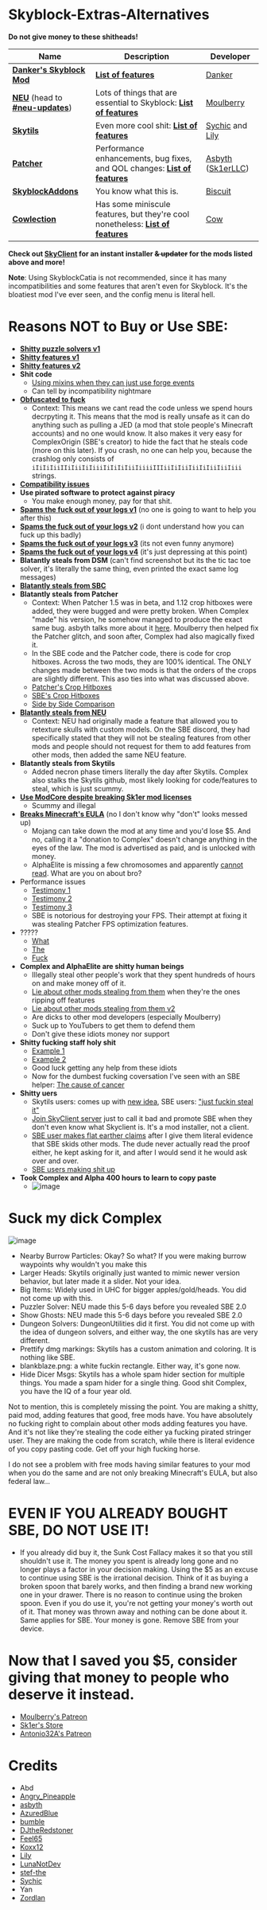 # Skyblock-Extras-Alternatives

**Do not give money to these shitheads!**

| Name | Description | Developer |
| --- | --- | --- |
| [**Danker's Skyblock Mod**](https://github.com/bowser0000/SkyblockMod/releases) | [**List of features**](https://github.com/bowser0000/SkyblockMod/blob/development/README.md) | [Danker](https://github.com/bowser0000) |
| [**NEU**](https://discord.gg/moulberry) (head to [**#neu-updates**](https://canary.discord.com/channels/516977525906341928/693586404256645231/825149965336182784)) | Lots of things that are essential to Skyblock: [**List of features**](https://pastebin.pl/view/c8854a1f) | [Moulberry](https://moulberry.codes/) |
| [**Skytils**](https://github.com/Skytils/SkytilsMod/releases) | Even more cool shit: [**List of features**](https://github.com/Skytils/SkytilsMod/blob/main/README.md) | [Sychic](https://github.com/Sychic) and [Lily](https://github.com/My-Name-Is-Jeff) |
| [**Patcher**](https://sk1er.club/mods/patcher) | Performance enhancements, bug fixes, and QOL changes: [**List of features**](https://github.com/LunaNotdev/Patcher-Explanation) | [Asbyth](https://github.com/asbyth) ([Sk1erLLC](https://github.com/sk1erllc/)) |
| [**SkyblockAddons**](https://biscuit.codes/mods/skyblockaddons/downloadversion/?v=1.5.5) | You know what this is. | [Biscuit](https://biscuit.codes/) |
| [**Cowlection**](https://github.com/cow-mc/Cowlection/releases) | Has some miniscule features, but they're cool nonetheless: [**List of features**]( https://github.com/cow-mc/Cowlection/blob/master/README.md) | [Cow](https://github.com/cow-mc/) |

**Check out [SkyClient](https://discord.com/invite/VH6fdBYzQQ) for an instant installer ~~& updater~~ for the mods listed above and more!**

**Note**: Using SkyblockCatia is not recommended, since it has many incompatibilities and some features that aren't even for Skyblock. It's the bloatiest mod I've ever seen, and the config menu is literal hell.

# Reasons NOT to Buy or Use SBE:

- [**Shitty puzzle solvers v1**](https://i.imgur.com/zXydj0j.png)
- [**Shitty features v1**](https://i.imgur.com/T3V8kDQ.png)
- [**Shitty features v2**](https://i.imgur.com/mFdaV2n.png)
- **Shit code**
    - [Using mixins when they can just use forge events](https://i.imgur.com/ELNlotr.png)
    - Can tell by incompatibility nightmare
- [**Obfuscated to fuck**](https://i.imgur.com/r5RROwf.png) 
    - Context: This means we cant read the code unless we spend hours decrpyting it. This means that the mod is really unsafe as it can do anything such as pulling a JED (a mod that stole people's Minecraft accounts) and no one would know. It also makes it very easy for ComplexOrigin (SBE's creator) to hide the fact that he steals code (more on this later). If you crash, no one can help you, because the crashlog only consists of `iIiIiIiiIIiIiiIiIiiiIiIiIiIiiIiiiiIIIiiIiIiiIiiIiIiiIiiIiii` strings.
- [**Compatibility issues**](https://i.imgur.com/RA2gUpf.png)
- **Use pirated software to protect against piracy**
    - You make enough money, pay for that shit.
- [**Spams the fuck out of your logs v1**](https://i.imgur.com/1jRDyni.png) (no one is going to want to help you after this)
- [**Spams the fuck out of your logs v2**](https://i.imgur.com/WwTWzrI.png) (i dont understand how you can fuck up this badly)
- [**Spams the fuck out of your logs v3**](https://i.imgur.com/ExwvQrU.png) (its not even funny anymore)
- [**Spams the fuck out of your logs v4**](https://i.imgur.com/nIVikWF.png) (it's just depressing at this point)
- **Blatantly steals from DSM** (can't find screenshot but its the tic tac toe solver, it's literally the same thing, even printed the exact same log messages)
- [**Blatantly steals from SBC**](https://i.imgur.com/n7T9DkB.png)
- **Blatantly steals from Patcher**
    - Context: When Patcher 1.5 was in beta, and 1.12 crop hitboxes were added, they were bugged and were pretty broken. When Complex "made" his version, he somehow managed to produce the exact same bug. asbyth talks more about it [here](https://i.imgur.com/1Ir8zjS.png). Moulberry then helped fix the Patcher glitch, and soon after, Complex had also magically fixed it.
    - In the SBE code and the Patcher code, there is code for crop hitboxes. Across the two mods, they are 100% identical. The ONLY changes made between the two mods is that the orders of the crops are slightly different. This aso ties into what was discussed above.
    - [Patcher's Crop Hitboxes](https://hst.sh/wosekuxana.java)
    - [SBE's Crop Hitboxes](https://hst.sh/odupiwadut.java)
    - [Side by Side Comparison](https://hst.sh/xetawopini.java)
- [**Blatantly steals from NEU**](https://i.imgur.com/nNJp8bD.png) 
    - Context: NEU had originally made a feature that allowed you to retexture skulls with custom models. On the SBE discord, they had specifically stated that they will not be stealing features from other mods and people should not request for them to add features from other mods, then added the same NEU feature.
- **Blatantly steals from Skytils**
    - Added necron phase timers literally the day after Skytils. Complex also stalks the Skytils github, most likely looking for code/features to steal, which is just scummy.
- [**Use ModCore despite breaking Sk1er mod licenses**](https://i.imgur.com/fkWUtGi.png)
    - Scummy and illegal
- [**Breaks Minecraft's EULA**](https://i.imgur.com/SyNXc9W.png) (no I don't know why "don't" looks messed up)
    - Mojang can take down the mod at any time and you'd lose $5. And no, calling it a "donation to Complex" doesn't change anything in the eyes of the law. The mod is advertised as paid, and is unlocked with money.
    - AlphaElite is missing a few chromosomes and apparently [cannot read](https://i.imgur.com/Z0JbcBb.png). What are you on about bro?
- Performance issues
    - [Testimony 1](https://i.imgur.com/8sYs8bg.png)
    - [Testimony 2](https://i.imgur.com/bxJyO2X.png)
    - [Testimony 3](https://i.imgur.com/vpl5i2B.png) 
    - SBE is notorious for destroying your FPS. Their attempt at fixing it was stealing Patcher FPS optimization features.
- ?????
    - [What](https://i.imgur.com/WD3mPZg.png)
    - [The](https://i.imgur.com/sF6LLQD.png)
    - [Fuck](https://i.imgur.com/rOSAvgG.png)
- **Complex and AlphaElite are shitty human beings**
    - Illegally steal other people's work that they spent hundreds of hours on and make money off of it.
    - [Lie about other mods stealing from them](https://i.imgur.com/L7ilxLS.png) when they're the ones ripping off features
    - [Lie about other mods stealing from them v2](https://i.imgur.com/WLFeKkH.png)
    - Are dicks to other mod developers (especially Moulberry)
    - Suck up to YouTubers to get them to defend them
    - Don't give these idiots money nor support
- **Shitty fucking staff holy shit**
    - [Example 1](https://i.imgur.com/oWT1CJj.png)
    - [Example 2](https://i.imgur.com/ZjTpUCd.png)
    - Good luck getting any help from these idiots
    - Now for the dumbest fucking coversation I've seen with an SBE helper: [The cause of cancer](https://imgur.com/a/yocc5XO)
- **Shitty uers**
    - Skytils users: comes up with [new idea](https://i.imgur.com/BNsQQhW.png), SBE users: ["just fuckin steal it"](https://i.imgur.com/sj4gM5e.jpg)
    - [Join SkyClient server](https://i.imgur.com/tuX1ct7.png) just to call it bad and promote SBE when they don't even know what Skyclient is. It's a mod installer, not a client.
    - [SBE user makes flat earther claims](https://i.imgur.com/vUje6i7.png) after I give them literal evidence that SBE skids other mods. The dude never actually read the proof either, he kept asking for it, and after I would send it he would ask over and over.
    - [SBE users making shit up](https://i.imgur.com/FbjLvgy.png)
- **Took Complex and Alpha 400 hours to learn to copy paste**
    - ![image](https://user-images.githubusercontent.com/66657148/116174803-fd186500-a6c3-11eb-858d-ed7d1dcc797d.png)

# Suck my dick Complex

![image](https://user-images.githubusercontent.com/66657148/116289878-be2bf300-a747-11eb-9bba-bc32533c4064.png)
- Nearby Burrow Particles: Okay? So what? If you were making burrow waypoints why wouldn't you make this
- Larger Heads: Skytils originally just wanted to mimic newer version behavior, but later made it a slider. Not your idea.
- Big Items: Widely used in UHC for bigger apples/gold/heads. You did not come up with this.
- Puzzler Solver: NEU made this 5-6 days before you revealed SBE 2.0
- Show Ghosts: NEU made this 5-6 days before you revealed SBE 2.0
- Dungeon Solvers: DungeonUtilities did it first. You did not come up with the idea of dungeon solvers, and either way, the one skytils has are very different.
- Prettify dmg markings: Skytils has a custom animation and coloring. It is nothing like SBE.
- blankblaze.png: a white fuckin rectangle. Either way, it's gone now.
- Hide Dicer Msgs: Skytils has a whole spam hider section for multiple things. You made a spam hider for a single thing. Good shit Complex, you have the IQ of a four year old.

Not to mention, this is completely missing the point. You are making a shitty, paid mod, adding features that good, free mods have. You have absolutely no fucking right to complain about other mods adding features you have. And it's not like they're stealing the code either ya fucking pirated stringer user. They are making the code from scratch, while there is literal evidence of you copy pasting code. Get off your high fucking horse.

I do not see a problem with free mods having similar features to your mod when you do the same and are not only breaking Minecraft's EULA, but also federal law...

# EVEN IF YOU ALREADY BOUGHT SBE, DO NOT USE IT!

- If you already did buy it, the Sunk Cost Fallacy makes it so that you still shouldn't use it. The money you spent is already long gone and no longer plays a factor in your decision making. Using the $5 as an excuse to continue using SBE is the irrational decision. Think of it as buying a broken spoon that barely works, and then finding a brand new working one in your drawer. There is no reason to continue using the broken spoon. Even if you do use it, you're not getting your money's worth out of it. That money was thrown away and nothing can be done about it. Same applies for SBE. Your money is gone. Remove SBE from your device.

# Now that I saved you $5, consider giving that money to people who deserve it instead.

- [Moulberry's Patreon](https://www.patreon.com/moulberry)
- [Sk1er's Store](https://store.sk1er.club)
- [Antonio32A's Patreon](https://www.patreon.com/dungeonutilities)

# Credits

- Abd
- [Angry_Pineapple](https://github.com/Angry-Pineapple3121)
- [asbyth](https://github.com/asbyth)
- [AzuredBlue](https://github.com/AzuredBlue)
- [bumble](https://github.com/itsbumble)
- [DJtheRedstoner](https://github.com/DJtheRedstoner)
- [Feel65](https://github.com/Feel65)
- [Koxx12](https://github.com/koxx12-dev)
- [Lily](https://github.com/My-Name-Is-Jeff)
- [LunaNotDev](https://github.com/LunaNotdev)
- [stef-the](https://github.com/stef-the)
- [Sychic](https://github.com/Sychic)
- Yan
- [Zordlan](https://github.com/Zordlan)
